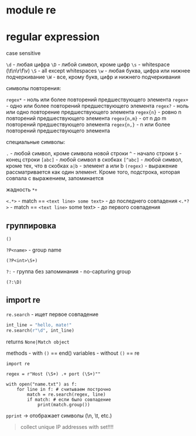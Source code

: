 # module re
# regular expression

case sensitive

`\d` - любая цифра
`\D` - либой символ, кроме цифр
`\s` - whitespace (\t\n\r\f\v)
`\S` - all except whitespaces
`\w` - любая буква, цифра или нижнее подчеркивание
`\W` - все, крому букв, цифр и нижнего подчеркивания

символы повторения:

`regex*` - ноль или более повторений предшествующего элемента
`regex+` - одно или более повторений предшествующего элемента
`regex?` - ноль или одно повторение предшествующего элемента
`regex{n}` - ровно n повторений предшествующего элемента
`regex{n,m}` - от n до m повторений предшествующего элемента
`regex{n,}` - n или более повторений предшествующего элемента

специальные символы:

`.` - любой символ, кроме символа новой строки
`^` - начало строки
`$` - конец строки 
`[abc]` - любой символ в скобках
`[^abc]` - любой символ, кроме тех, что в скобках
`a|b` - элемент a или b
`(regex)` - выражение рассматривается как один элемент. Кроме того, подстрока, которая совпала с выражением, запоминается

жадность `*+`

`<.*>` - match == `<text line> some text>` - до последнего совпадения
`<.*?>` - match == `<text line>` some text> - до первого совпадения

## группировка

`()`

`?P<name>` - group name

`(?P<int>\S+)`

`?:` - группа без запоминания - no-capturing group

`(?:\D)`

## import re

`re.search` - ищет первое совпадение

```python
int_line = "hello, mate!"
re.search(r"\d", int_line)
```

returns `None|Match object`

methods - with `()` == end()
variables - without `()` == re

```pyhton
import re

regex = r"Host (\S+) .+ port (\S+)""

with open("name.txt") as f:
    for line in f: # считываем построчно
        match = re.search(regex, line)
        if match: # если было совпадение
            print(match.group())

```

`pprint` -> отображает символы (\n, \t, etc.)

> collect unique IP addresses with set!!!!



